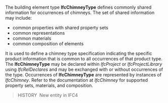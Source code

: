 The building element type **IfcChimneyType** defines commonly shared information for occurrences of chimneys. The set of shared information may include:

* common properties with shared property sets
* common representations
* common materials
* common composition of elements

It is used to define a chimney type specification indicating the specific product information that is common to all occurrences of that product type. The **IfcChimneyType** may be declared within _IfcProject_ or _IfcProjectLibrary_ using _IfcRelDeclares_ and may be exchanged with or without occurrences of the type. Occurrences of **IfcChimneyType** are represented by instances of _IfcChimney_. Refer to the documentation at _IfcChimney_ for supported property sets, materials, and composition.

> HISTORY&nbsp; New entity in IFC4
